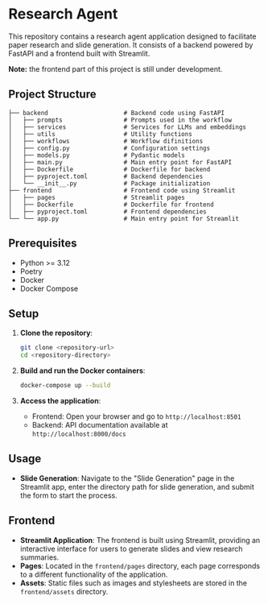 # Research Agent

This repository contains a research agent application designed to
facilitate paper research and slide generation. It consists of a
backend powered by FastAPI and a frontend built with Streamlit.

**Note:**
the frontend part of this project is still under development.

## Project Structure

```
├── backend                     # Backend code using FastAPI
│   ├── prompts                 # Prompts used in the workflow 
│   ├── services                # Services for LLMs and embeddings
│   ├── utils                   # Utility functions
│   ├── workflows               # Workflow difinitions
│   ├── config.py               # Configuration settings
│   ├── models.py               # Pydantic models
│   ├── main.py                 # Main entry point for FastAPI
│   ├── Dockerfile              # Dockerfile for backend
│   ├── pyproject.toml          # Backend dependencies
│   └── __init__.py             # Package initialization
├── frontend                    # Frontend code using Streamlit
│   ├── pages                   # Streamlit pages
│   ├── Dockerfile              # Dockerfile for frontend
│   ├── pyproject.toml          # Frontend dependencies
└── └── app.py                  # Main entry point for Streamlit
```


## Prerequisites

- Python >= 3.12
- Poetry
- Docker
- Docker Compose


## Setup

1. **Clone the repository**:
   ```bash
   git clone <repository-url>
   cd <repository-directory>
   ```

2. **Build and run the Docker containers**:
   ```bash
   docker-compose up --build
   ```

3. **Access the application**:
   - Frontend: Open your browser and go to `http://localhost:8501`
   - Backend: API documentation available at `http://localhost:8000/docs`

## Usage

- **Slide Generation**: Navigate to the "Slide Generation" page in the Streamlit app, enter the directory path for slide generation, and submit the form to start the process.

## Frontend

- **Streamlit Application**: The frontend is built using Streamlit, providing an interactive interface for users to generate slides and view research summaries.
- **Pages**: Located in the `frontend/pages` directory, each page corresponds to a different functionality of the application.
- **Assets**: Static files such as images and stylesheets are stored in the `frontend/assets` directory.
